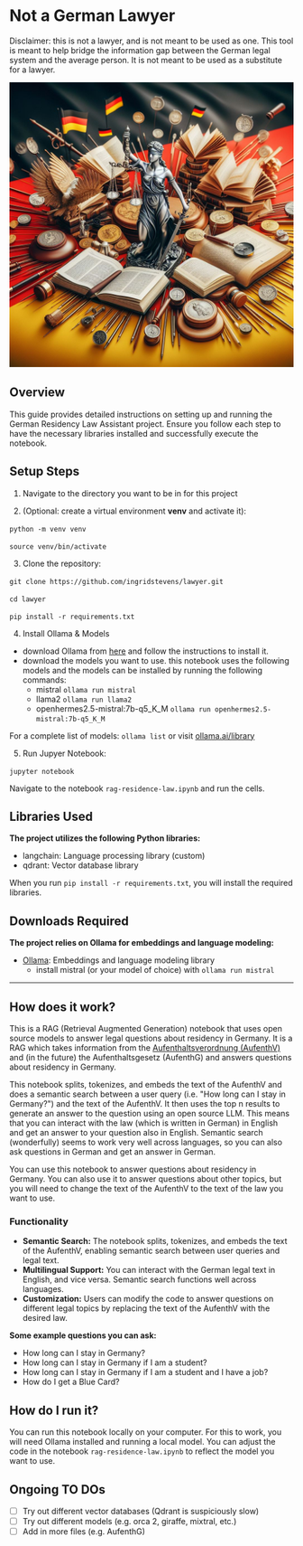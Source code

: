# Not a German Lawyer 
Disclaimer: this is not a lawyer, and is not meant to be used as one. This tool is meant to help bridge the information gap between the German legal system and the average person. It is not meant to be used as a substitute for a lawyer.

![German Lawyer](/img/german-law.jpeg)

## Overview

This guide provides detailed instructions on setting up and running the German Residency Law Assistant project. Ensure you follow each step to have the necessary libraries installed and successfully execute the notebook.

## Setup Steps

1. Navigate to the directory you want to be in for this project

2. (Optional: create a virtual environment **venv** and activate it):

`python -m venv venv`

`source venv/bin/activate`

3. Clone the repository:

`git clone https://github.com/ingridstevens/lawyer.git`

`cd lawyer`

`pip install -r requirements.txt`

4. Install Ollama & Models
 
- download Ollama from [here](https://ollama.ai) and follow the instructions to install it.
- download the models you want to use. this notebook uses the following models and the models can be installed by running the following commands:
    - mistral `ollama run mistral`
    - llama2 `ollama run llama2`
    - openhermes2.5-mistral:7b-q5_K_M `ollama run openhermes2.5-mistral:7b-q5_K_M`

For a complete list of models: `ollama list` or visit [ollama.ai/library](https://ollama.ai/library)

5. Run Jupyer Notebook:

`jupyter notebook`

Navigate to the notebook `rag-residence-law.ipynb` and run the cells.

## Libraries Used

**The project utilizes the following Python libraries:**

- langchain: Language processing library (custom)
- qdrant: Vector database library

When you run `pip install -r requirements.txt`, you will install the required libraries.

## Downloads Required 

**The project relies on Ollama for embeddings and language modeling:**
- [Ollama](https://ollama.ai): Embeddings and language modeling library
    - install mistral (or your model of choice) with `ollama run mistral`

---- 

## How does it work?

This is a RAG (Retrieval Augmented Generation) notebook that uses open source models to answer legal questions about residency in Germany. It is a RAG which takes information from the [Aufenthaltsverordnung (AufenthV)](https://www.gesetze-im-internet.de/aufenthv/BJNR294510004.html) and (in the future) the Aufenthaltsgesetz (AufenthG) and answers questions about residency in Germany.

This notebook splits, tokenizes, and embeds the text of the AufenthV and does a semantic search between a user query (i.e. "How long can I stay in Germany?") and the text of the AufenthV. It then uses the top n results to generate an answer to the question using an open source LLM.
This means that you can interact with the law (which is written in German) in English and get an answer to your question also in English.
Semantic search (wonderfully) seems to work very well across languages, so you can also ask questions in German and get an answer in German.

You can use this notebook to answer questions about residency in Germany. You can also use it to answer questions about other topics, but you will need to change the text of the AufenthV to the text of the law you want to use.

### Functionality 

- **Semantic Search:** The notebook splits, tokenizes, and embeds the text of the AufenthV, enabling semantic search between user queries and legal text.
- **Multilingual Support:** You can interact with the German legal text in English, and vice versa. Semantic search functions well across languages.
- **Customization:** Users can modify the code to answer questions on different legal topics by replacing the text of the AufenthV with the desired law.

**Some example questions you can ask:**
- How long can I stay in Germany?
- How long can I stay in Germany if I am a student?
- How long can I stay in Germany if I am a student and I have a job?
- How do I get a Blue Card?

## How do I run it?
You can run this notebook locally on your computer. For this to work, you will need Ollama installed and running a local model. You can adjust the code in the notebook `rag-residence-law.ipynb` to reflect the model you want to use.

## Ongoing TO DOs
- [ ] Try out different vector databases (Qdrant is suspiciously slow)
- [ ] Try out different models (e.g. orca 2, giraffe, mixtral, etc.)
- [ ] Add in more files (e.g. AufenthG)
